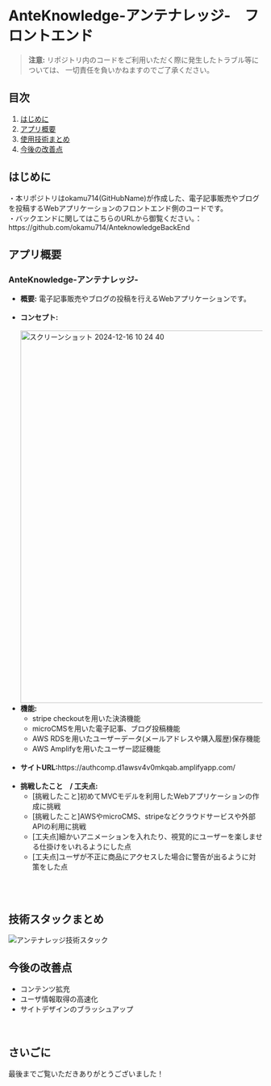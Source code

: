 
<body>
  <h1>AnteKnowledge-アンテナレッジ-　フロントエンド</h1>
  
  <blockquote>
    <strong>注意:</strong> リポジトリ内のコードをご利用いただく際に発生したトラブル等については、
    一切責任を負いかねますのでご了承ください。
  </blockquote>
  
  <h2>目次</h2>
  <ol>
    <li><a href="#introduction">はじめに</a></li>
    <li><a href="#apps">アプリ概要</a></li>
    <li><a href="#technologies">使用技術まとめ</a></li>
    <li><a href="#improvements">今後の改善点</a></li>
  </ol>

  <h2 id="introduction">はじめに</h2>
  <p>
    ・本リポジトリはokamu714(GitHubName)が作成した、電子記事販売やブログを投稿するWebアプリケーションのフロントエンド側のコードです。<br/>
    ・バックエンドに関してはこちらのURLから御覧ください。：　https://github.com/okamu714/AnteknowledgeBackEnd<br/>
  </p>

  <h2 id="apps">アプリ概要</h2>

  <h3>AnteKnowledge-アンテナレッジ-</h3>
  <ul>
    <li><strong>概要:</strong> 電子記事販売やブログの投稿を行えるWebアプリケーションです。</li><br/>
    <li><strong>コンセプト:</strong></li><br/>
    <img width="738" alt="スクリーンショット 2024-12-16 10 24 40" src="https://github.com/user-attachments/assets/02abce4d-aa00-43da-9339-ada55d8a077e" />
    <li><strong>機能:</strong>
      <ul>
        <li>stripe checkoutを用いた決済機能</li>
        <li>microCMSを用いた電子記事、ブログ投稿機能</li>
        <li>AWS RDSを用いたユーザーデータ(メールアドレスや購入履歴)保存機能</li>
        <li>AWS Amplifyを用いたユーザー認証機能</li>
      </ul>
    </li><br/>
    <li><strong>サイトURL:</strong>https://authcomp.d1awsv4v0mkqab.amplifyapp.com/
<!--       <a href="https://youtu.be/SGeeLyyds3M"> デモを見る(YouTubeへのリンクです)</a> -->
      <br/>
    </li><br/>
    <li><strong>挑戦したこと　/ 工夫点:</strong><br/>
      <ul>
        <li>[挑戦したこと]初めてMVCモデルを利用したWebアプリケーションの作成に挑戦</li>
        <li>[挑戦したこと]AWSやmicroCMS、stripeなどクラウドサービスや外部APIの利用に挑戦</li>
        <li>[工夫点]細かいアニメーションを入れたり、視覚的にユーザーを楽しませる仕掛けをいれるようにした点</li>
        <li>[工夫点]ユーザが不正に商品にアクセスした場合に警告が出るように対策をした点</li>
      </ul>
    </li><br/>
  </ul><br/>

  <h2 id="technologies">技術スタックまとめ</h2>

![アンテナレッジ技術スタック](https://github.com/user-attachments/assets/31eb7e4a-2ea6-4b12-a082-8958a0599121)


  <h2 id="improvements">今後の改善点</h2>
  <ul>
    <li>コンテンツ拡充</li>
    <li>ユーザ情報取得の高速化</li>
    <li>サイトデザインのブラッシュアップ</li>
  </ul><br/>

  <h2 id="improvements">さいごに</h2>
  最後までご覧いただきありがとうございました！<br/>
  
</body>
</html>
